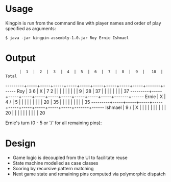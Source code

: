 
# Usage

Kingpin is run from the command line with player names and order of play
specified as arguments:

    $ java -jar kingpin-assembly-1.0.jar Roy Ernie Ishmael

# Output

          |  1  |  2  |  3  |  4  |  5  |  6  |  7  |  8  |  9  |   10  | Total
 ---------+-----+-----+-----+-----+-----+-----+-----+-----+-----+-------+------
      Roy | 3 6 | X   | 7 2 |     |     |     |     |     |     |       |
          |   9 |  28 |  37 |     |     |     |     |     |     |       |    37
 ---------+-----+-----+-----+-----+-----+-----+-----+-----+-----+-------+------
    Ernie | X   | 4 / | 5   |     |     |     |     |     |     |       |
          |  20 |  35 |     |     |     |     |     |     |     |       |    35
 ---------+-----+-----+-----+-----+-----+-----+-----+-----+-----+-------+------
  Ishmael | 9 / | X   |     |     |     |     |     |     |     |       |
          |  20 |     |     |     |     |     |     |     |     |       |    20

Ernie's turn (0 - 5 or '/' for all remaining pins):

# Design

* Game logic is decoupled from the UI to facilitate reuse
* State machine modelled as case classes
* Scoring by recursive pattern matching
* Next game state and remaining pins computed via polymorphic dispatch

